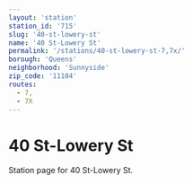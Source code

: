 ```yaml
---
layout: 'station'
station_id: '715'
slug: '40-st-lowery-st'
name: '40 St-Lowery St'
permalink: '/stations/40-st-lowery-st-7,7x/'
borough: 'Queens'
neighborhood: 'Sunnyside'
zip_code: '11104'
routes:
  - 7,
  - 7X
---
```

# 40 St-Lowery St

Station page for 40 St-Lowery St.
